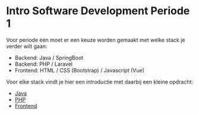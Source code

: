 # Intro Software Development Periode 1
Voor periode één moet er een keuze worden gemaakt met welke stack je verder wilt gaan:

- Backend: Java / SpringBoot
- Backend: PHP / Laravel
- Frontend: HTML / CSS (Bootstrap) / Javascript (Vue)

Voor elke stack vindt je hier een introductie met daarbij een kleine opdracht:

- [Java](./java)
- [PHP](./php)
- [Frontend](./frontend)
